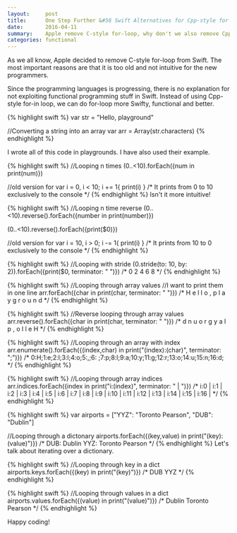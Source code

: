 ```yaml
---
layout:     post
title:      One Step Further &#58 Swift Alternatives for Cpp-style for-in loop
date:       2016-04-11
summary:    Apple remove C-style for-loop, why don't we also remove Cpp-style for-in loop?
categories: functional
---
```


As we all know, Apple decided to remove C-style for-loop from Swift. The most important reasons are that it is too old and not intuitive for the new programmers. 

Since the programming languages is progressing, there is no explanation for not exploiting functional programming stuff in Swift. Instead of using Cpp-style for-in loop, we can do for-loop more Swifty, functional and better.


{% highlight swift %}
var str = "Hello, playground"

//Converting a string into an array
var arr = Array(str.characters)
{% endhighlight %}

I wrote all of this code in playgrounds. I have also used their example.

{% highlight swift %}
//Looping n times
(0..<10).forEach({num in print(num)})

//old version 
for var i = 0, i < 10; i += 1{
	print(i)
}
/*
It prints from 0 to 10 exclusively to the console
*/
{% endhighlight %}
Isn't it more intuitive!


{% highlight swift %}
//Looping n time reverse
(0..<10).reverse().forEach({number in print(number)})

(0..<10).reverse().forEach({print($0)})

//old version 
for var i = 10, i > 0; i -= 1{
	print(i)
}
/*
It prints from 10 to 0 exclusively to the console
*/
{% endhighlight %}

{% highlight swift %}
//Looping with stride
(0.stride(to: 10, by: 2)).forEach({print($0, terminator: " ")})
/*
0 2 4 6 8
*/
{% endhighlight %}

{% highlight swift %}
//Looping through array values
//I want to print them in one line
arr.forEach({char in print(char, terminator: " ")})
/*
H e l l o ,   p l a y g r o u n d 
*/
{% endhighlight %}

{% highlight swift %}
//Reverse looping through array values
arr.reverse().forEach({char in print(char, terminator: " ")})
/*
d n u o r g y a l p   , o l l e H 
*/
{% endhighlight %}

{% highlight swift %}
//Looping through an array with index
arr.enumerate().forEach({(index,char) in print("\(index):\(char)", terminator: ";")})
/*
0:H;1:e;2:l;3:l;4:o;5:,;6: ;7:p;8:l;9:a;10:y;11:g;12:r;13:o;14:u;15:n;16:d;
*/
{% endhighlight %}

{% highlight swift %}
//Looping through array indices
arr.indices.forEach({index in print("i:\(index)", terminator: " | ")})
/*
i:0 | i:1 | i:2 | i:3 | i:4 | i:5 | i:6 | i:7 | i:8 | i:9 | i:10 | i:11 | i:12 | i:13 | i:14 | i:15 | i:16 | 
*/
{% endhighlight %}


{% highlight swift %}
var airports = ["YYZ": "Toronto Pearson", "DUB": "Dublin"]

//Looping through a dictonary
airports.forEach({(key,value) in print("\(key): \(value)")})
/*
DUB: Dublin
YYZ: Toronto Pearson
*/
{% endhighlight %}
Let's talk about iterating over a dictionary.

{% highlight swift %}
//Looping through key in a dict
airports.keys.forEach({(key) in print("\(key)")})
/*
DUB
YYZ
*/
{% endhighlight %}

{% highlight swift %}
//Looping through values in a dict
airports.values.forEach({(value) in print("\(value)")})
/*
Dublin
Toronto Pearson
*/
{% endhighlight %}

Happy coding!
